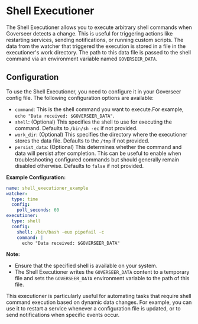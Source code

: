 # Shell Executioner

The Shell Executioner allows you to execute arbitrary shell commands when
Goverseer detects a change. This is useful for triggering actions like
restarting services, sending notifications, or running custom scripts. The data
from the watcher that triggered the execution is stored in a file in the
executioner's work directory. The path to this data file is passed to the shell
command via an environment variable named `GOVERSEER_DATA`.

## Configuration

To use the Shell Executioner, you need to configure it in your Goverseer config
file. The following configuration options are available:

- `command`: This is the shell command you want to execute.For example,
  `echo "Data received: $GOVERSEER_DATA"`.
- `shell`: (Optional) This specifies the shell to use for executing the command.
  Defaults to `/bin/sh -ec` if not provided.
- `work_dir`: (Optional) This specifies the directory where the executioner
  stores the data file. Defaults to the `/tmp` if not provided.
- `persist_data`: (Optional) This determines whether the command and data will
  persist after completion. This can be useful to enable when troubleshooting
  configured commands but should generally remain disabled otherwise. Defaults
  to `false` if not provided.

**Example Configuration:**

```yaml
name: shell_executioner_example
watcher:
  type: time
  config:
    poll_seconds: 60
executioner:
  type: shell
  config:
    shell: /bin/bash -euo pipefail -c
    command: |
      echo "Data received: $GOVERSEER_DATA"
```

**Note:**

- Ensure that the specified shell is available on your system.
- The Shell Executioner writes the `GOVERSEER_DATA` content to a temporary file
  and sets the `GOVERSEER_DATA` environment variable to the path of this file.

This executioner is particularly useful for automating tasks that require shell
command execution based on dynamic data changes. For example, you can use it to
restart a service whenever a configuration file is updated, or to send
notifications when specific events occur.
